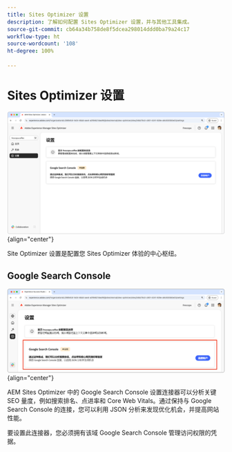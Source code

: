 ```yaml
---
title: Sites Optimizer 设置
description: 了解如何配置 Sites Optimizer 设置，并与其他工具集成。
source-git-commit: cb64a34b758de8f5dcea298014ddd0ba79a24c17
workflow-type: ht
source-wordcount: '108'
ht-degree: 100%

---
```



# Sites Optimizer 设置

![Sites Optimizer 设置](./assets/settings/hero.png){align="center"}

Site Optimizer 设置是配置您 Sites Optimizer 体验的中心枢纽。

## Google Search Console

![Google Search Console 的 Site Optimizer 设置](./assets/settings/google-search-console.png){align="center"}

AEM Sites Optimizer 中的 Google Search Console 设置连接器可以分析关键 SEO 量度，例如搜索排名、点进率和 Core Web Vitals。通过保持与 Google Search Console 的连接，您可以利用 JSON 分析来发现优化机会，并提高网站性能。

要设置此连接器，您必须拥有该域 Google Search Console 管理访问权限的凭据。
